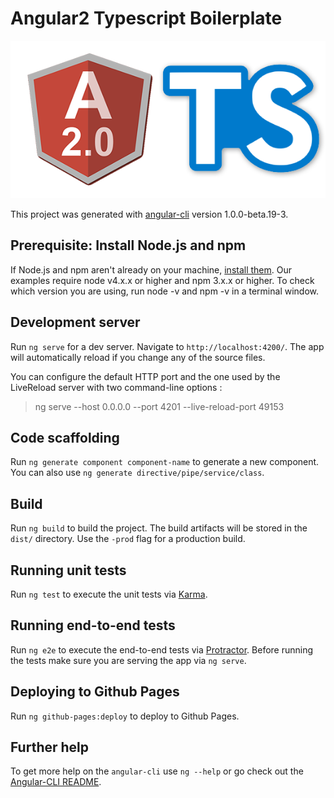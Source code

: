 # Angular2 Typescript Boilerplate

![VS Code Angular2 Typescript](https://github.com/venkatesh87/angular2-typescript-boilerplate/raw/master/src/assets/img/Angular2-TypeScript.png)

This project was generated with [angular-cli](https://github.com/angular/angular-cli) version 1.0.0-beta.19-3.

## Prerequisite: Install Node.js and npm

If Node.js and npm aren't already on your machine, [install them](http://blog.npmjs.org/post/85484771375/how-to-install-npm). Our examples require node v4.x.x or higher and npm 3.x.x or higher. To check which version you are using, run node -v and npm -v in a terminal window.

## Development server
Run `ng serve` for a dev server. Navigate to `http://localhost:4200/`. The app will automatically reload if you change any of the source files.

You can configure the default HTTP port and the one used by the LiveReload server with two command-line options :

> ng serve --host 0.0.0.0 --port 4201 --live-reload-port 49153

## Code scaffolding

Run `ng generate component component-name` to generate a new component. You can also use `ng generate directive/pipe/service/class`.

## Build

Run `ng build` to build the project. The build artifacts will be stored in the `dist/` directory. Use the `-prod` flag for a production build.

## Running unit tests

Run `ng test` to execute the unit tests via [Karma](https://karma-runner.github.io).

## Running end-to-end tests

Run `ng e2e` to execute the end-to-end tests via [Protractor](http://www.protractortest.org/).
Before running the tests make sure you are serving the app via `ng serve`.

## Deploying to Github Pages

Run `ng github-pages:deploy` to deploy to Github Pages.

## Further help

To get more help on the `angular-cli` use `ng --help` or go check out the [Angular-CLI README](https://github.com/angular/angular-cli/blob/master/README.md).
